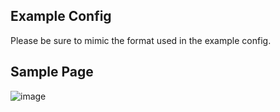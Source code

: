 
## Example Config
Please be sure to mimic the format used in the example config.  

## Sample Page 
![image](https://user-images.githubusercontent.com/76603653/226514197-a6a1bbd4-9aab-47b5-a9f2-d53908b751da.png)
